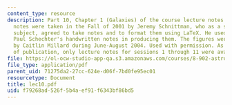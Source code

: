 ```yaml
---
content_type: resource
description: Part 10, Chapter 1 (Galaxies) of the course lecture notes. The lecture
  notes were taken in the Fall of 2001 by Jeremy Schnittman, who as a student in the
  subject, agreed to take notes and to format them using LaTeX. He used Professor
  Paul Schechter's handwritten notes in producing them. The figures were produced
  by Caitlin Millard during June-August 2004. Used with permission. As of the date
  of publication, only lecture notes for sessions 1 through 11 were available.
file: https://ol-ocw-studio-app-qa.s3.amazonaws.com/courses/8-902-astrophysics-ii-fall-2004/f79268ad526f5b4aef91f6343bf86bd5_lec10.pdf
file_type: application/pdf
parent_uid: 71275da2-27cc-624e-d06f-7bd0fe95ec01
resourcetype: Document
title: lec10.pdf
uid: f79268ad-526f-5b4a-ef91-f6343bf86bd5
---
```

